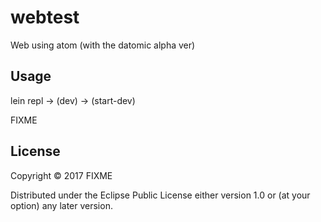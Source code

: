 # webtest

Web using atom (with the datomic alpha ver)

## Usage

lein repl -> (dev) -> (start-dev)

FIXME

## License

Copyright © 2017 FIXME

Distributed under the Eclipse Public License either version 1.0 or (at
your option) any later version.

